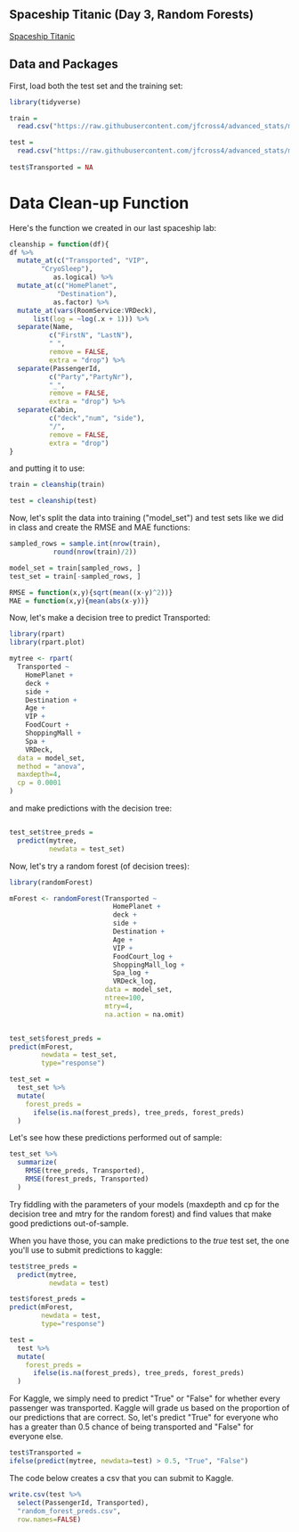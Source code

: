Spaceship Titanic (Day 3, Random Forests)
------------------------
[Spaceship Titanic](https://www.kaggle.com/competitions/spaceship-titanic/overview)

## Data and Packages

First, load both the test set and the training set:

```r
library(tidyverse)

train = 
  read.csv("https://raw.githubusercontent.com/jfcross4/advanced_stats/master/spaceship-titanic/train.csv")

test = 
  read.csv("https://raw.githubusercontent.com/jfcross4/advanced_stats/master/spaceship-titanic/test.csv")
  
test$Transported = NA

```

# Data Clean-up Function

Here's the function we created in our last spaceship lab:

```r
cleanship = function(df){
df %>%
  mutate_at(c("Transported", "VIP", 
        "CryoSleep"),
           as.logical) %>%
  mutate_at(c("HomePlanet",  
            "Destination"),
           as.factor) %>%
  mutate_at(vars(RoomService:VRDeck),
      list(log = ~log(.x + 1))) %>%
  separate(Name, 
          c("FirstN", "LastN"), 
          " ", 
          remove = FALSE, 
          extra = "drop") %>%
  separate(PassengerId, 
          c("Party","PartyNr"), 
          "_", 
          remove = FALSE, 
          extra = "drop") %>%
  separate(Cabin, 
          c("deck","num", "side"), 
          "/", 
          remove = FALSE, 
          extra = "drop")
}

```

and putting it to use:

```r
train = cleanship(train)

test = cleanship(test)

```

Now, let's split the data into training ("model_set") and test sets like we did in class and create the RMSE and MAE functions:

```r
sampled_rows = sample.int(nrow(train), 
           round(nrow(train)/2))

model_set = train[sampled_rows, ]
test_set = train[-sampled_rows, ]

RMSE = function(x,y){sqrt(mean((x-y)^2))}
MAE = function(x,y){mean(abs(x-y))}
```

Now, let's make a decision tree to predict Transported:

```r
library(rpart)
library(rpart.plot)

mytree <- rpart(
  Transported ~     
    HomePlanet + 
    deck + 
    side + 
    Destination + 
    Age + 
    VIP + 
    FoodCourt + 
    ShoppingMall + 
    Spa + 
    VRDeck, 
  data = model_set, 
  method = "anova",
  maxdepth=4,
  cp = 0.0001
)

```

and make predictions with the decision tree:

```r

test_set$tree_preds =
  predict(mytree,
          newdata = test_set)

```

Now, let's try a random forest (of decision trees):

```r
library(randomForest)

mForest <- randomForest(Transported ~     
                          HomePlanet + 
                          deck + 
                          side + 
                          Destination + 
                          Age + 
                          VIP + 
                          FoodCourt_log + 
                          ShoppingMall_log + 
                          Spa_log + 
                          VRDeck_log, 
                        data = model_set,
                        ntree=100, 
                        mtry=4,
                        na.action = na.omit)


test_set$forest_preds =
predict(mForest,
        newdata = test_set, 
        type="response")

test_set = 
  test_set %>%
  mutate(
    forest_preds = 
      ifelse(is.na(forest_preds), tree_preds, forest_preds)
  )
```

Let's see how these predictions performed out of sample:

```r
test_set %>%
  summarize(
    RMSE(tree_preds, Transported),
    RMSE(forest_preds, Transported)
  )

```

Try fiddling with the parameters of your models (maxdepth and cp for the decision tree and mtry for the random forest) and find values that make good predictions out-of-sample.

When you have those, you can make predictions to the *true* test set, the one you'll use to submit predictions to kaggle:

```r
test$tree_preds =
  predict(mytree,
          newdata = test)

test$forest_preds =
predict(mForest,
        newdata = test, 
        type="response")

test = 
  test %>%
  mutate(
    forest_preds = 
      ifelse(is.na(forest_preds), tree_preds, forest_preds)
  )
```

For Kaggle, we simply need to predict "True" or "False" for whether every passenger was transported.  Kaggle will grade us based on the proportion of our predictions that are correct.  So, let's predict "True" for everyone who has a greater than 0.5 chance of being transported and "False" for everyone else.

```r
test$Transported = 
ifelse(predict(mytree, newdata=test) > 0.5, "True", "False")
```

The code below creates a csv that you can submit to Kaggle.

```r
write.csv(test %>% 
  select(PassengerId, Transported),
  "random_forest_preds.csv",
  row.names=FALSE)
```



